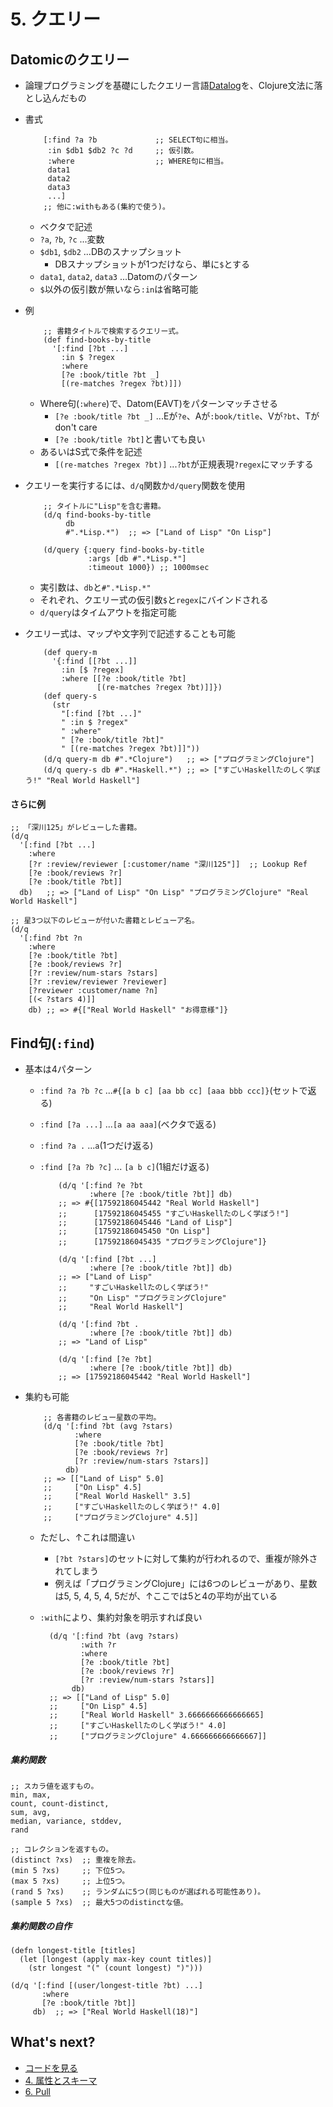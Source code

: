 # 5. クエリー

## Datomicのクエリー

- 論理プログラミングを基礎にしたクエリー言語[Datalog](https://en.wikipedia.org/wiki/Datalog)を、Clojure文法に落とし込んだもの
- 書式

          [:find ?a ?b             ;; SELECT句に相当。
           :in $db1 $db2 ?c ?d     ;; 仮引数。
           :where                  ;; WHERE句に相当。
           data1
           data2
           data3
           ...]
          ;; 他に:withもある(集約で使う)。

  - ベクタで記述
  - `?a`, `?b`, `?c` ...変数
  - `$db1`, `$db2` ...DBのスナップショット
    - DBスナップショットが1つだけなら、単に`$`とする
  - `data1`, `data2`, `data3` ...Datomのパターン
  - `$`以外の仮引数が無いなら`:in`は省略可能
- 例

          ;; 書籍タイトルで検索するクエリー式。
          (def find-books-by-title
            '[:find [?bt ...]
              :in $ ?regex
              :where
              [?e :book/title ?bt _]
              [(re-matches ?regex ?bt)]])

  - Where句(`:where`)で、Datom(EAVT)をパターンマッチさせる
    - `[?e :book/title ?bt _]` ...Eが`?e`、Aが`:book/title`、Vが`?bt`、Tがdon't care
    - `[?e :book/title ?bt]`と書いても良い
  - あるいはS式で条件を記述
    - `[(re-matches ?regex ?bt)]` ...`?bt`が正規表現`?regex`にマッチする

- クエリーを実行するには、`d/q`関数か`d/query`関数を使用

          ;; タイトルに"Lisp"を含む書籍。
          (d/q find-books-by-title
               db
               #".*Lisp.*")  ;; => ["Land of Lisp" "On Lisp"]

          (d/query {:query find-books-by-title
                    :args [db #".*Lisp.*"]
                    :timeout 1000}) ;; 1000msec

  - 実引数は、`db`と`#".*Lisp.*"`
  - それぞれ、クエリー式の仮引数`$`と`regex`にバインドされる
  - `d/query`はタイムアウトを指定可能

- クエリー式は、マップや文字列で記述することも可能

          (def query-m
            '{:find [[?bt ...]]
              :in [$ ?regex]
              :where [[?e :book/title ?bt]
                      [(re-matches ?regex ?bt)]]})
          (def query-s
            (str 
              "[:find [?bt ...]"
              " :in $ ?regex"
              " :where"
              " [?e :book/title ?bt]"
              " [(re-matches ?regex ?bt)]]"))
          (d/q query-m db #".*Clojure")   ;; => ["プログラミングClojure"]
          (d/q query-s db #".*Haskell.*") ;; => ["すごいHaskellたのしく学ぼう!" "Real World Haskell"]

#### さらに例

    ;; 「深川125」がレビューした書籍。
    (d/q
      '[:find [?bt ...]
        :where
        [?r :review/reviewer [:customer/name "深川125"]]  ;; Lookup Ref
        [?e :book/reviews ?r]
        [?e :book/title ?bt]]
      db)   ;; => ["Land of Lisp" "On Lisp" "プログラミングClojure" "Real World Haskell"]

    ;; 星3つ以下のレビューが付いた書籍とレビューア名。
    (d/q
      '[:find ?bt ?n
        :where
        [?e :book/title ?bt]
        [?e :book/reviews ?r]
        [?r :review/num-stars ?stars]
        [?r :review/reviewer ?reviewer]
        [?reviewer :customer/name ?n]
        [(< ?stars 4)]]
        db) ;; => #{["Real World Haskell" "お得意様"]}

## Find句(`:find`)

- 基本は4パターン
  - `:find ?a ?b ?c` ...`#{[a b c] [aa bb cc] [aaa bbb ccc]}`(セットで返る)
  - `:find [?a ...]` ...`[a aa aaa]`(ベクタで返る)
  - `:find ?a .` ...`a`(1つだけ返る)
  - `:find [?a ?b ?c]` ... `[a b c]`(1組だけ返る)

            (d/q '[:find ?e ?bt
                   :where [?e :book/title ?bt]] db)
            ;; => #{[17592186045442 "Real World Haskell"]
            ;;      [17592186045455 "すごいHaskellたのしく学ぼう!"]
            ;;      [17592186045446 "Land of Lisp"]
            ;;      [17592186045450 "On Lisp"]
            ;;      [17592186045435 "プログラミングClojure"]}

            (d/q '[:find [?bt ...]
                   :where [?e :book/title ?bt]] db)
            ;; => ["Land of Lisp"
            ;;     "すごいHaskellたのしく学ぼう!"
            ;;     "On Lisp" "プログラミングClojure"
            ;;     "Real World Haskell"]

            (d/q '[:find ?bt .
                   :where [?e :book/title ?bt]] db)
            ;; => "Land of Lisp"

            (d/q '[:find [?e ?bt]
                   :where [?e :book/title ?bt]] db)
            ;; => [17592186045442 "Real World Haskell"]

- 集約も可能

          ;; 各書籍のレビュー星数の平均。
          (d/q '[:find ?bt (avg ?stars)
                 :where
                 [?e :book/title ?bt]
                 [?e :book/reviews ?r]
                 [?r :review/num-stars ?stars]]
               db)
          ;; => [["Land of Lisp" 5.0]
          ;;     ["On Lisp" 4.5]
          ;;     ["Real World Haskell" 3.5]
          ;;     ["すごいHaskellたのしく学ぼう!" 4.0]
          ;;     ["プログラミングClojure" 4.5]]
  - ただし、↑これは間違い
    - `[?bt ?stars]`のセットに対して集約が行われるので、重複が除外されてしまう
    - 例えば「プログラミングClojure」には6つのレビューがあり、星数は5, 5, 4, 5, 4, 5だが、↑ここでは5と4の平均が出ている
  - `:with`により、集約対象を明示すれば良い

          (d/q '[:find ?bt (avg ?stars)
                 :with ?r
                 :where
                 [?e :book/title ?bt]
                 [?e :book/reviews ?r]
                 [?r :review/num-stars ?stars]]
               db)
          ;; => [["Land of Lisp" 5.0]
          ;;     ["On Lisp" 4.5]
          ;;     ["Real World Haskell" 3.6666666666666665]
          ;;     ["すごいHaskellたのしく学ぼう!" 4.0]
          ;;     ["プログラミングClojure" 4.666666666666667]]

##### 集約関数

    ;; スカラ値を返すもの。
    min, max,
    count, count-distinct,
    sum, avg,
    median, variance, stddev,
    rand

    ;; コレクションを返すもの。
    (distinct ?xs)  ;; 重複を除去。
    (min 5 ?xs)     ;; 下位5つ。
    (max 5 ?xs)     ;; 上位5つ。
    (rand 5 ?xs)    ;; ランダムに5つ(同じものが選ばれる可能性あり)。
    (sample 5 ?xs)  ;; 最大5つのdistinctな値。

##### 集約関数の自作

    (defn longest-title [titles]
      (let [longest (apply max-key count titles)]
        (str longest "(" (count longest) ")")))

    (d/q '[:find [(user/longest-title ?bt) ...]
           :where
           [?e :book/title ?bt]]
         db)  ;; => ["Real World Haskell(18)"]

## What's next?
- [コードを見る](../tutorial/query.clj)
- [4. 属性とスキーマ](4-attr-and-schema.md)
- [6. Pull](6-pull.md)
